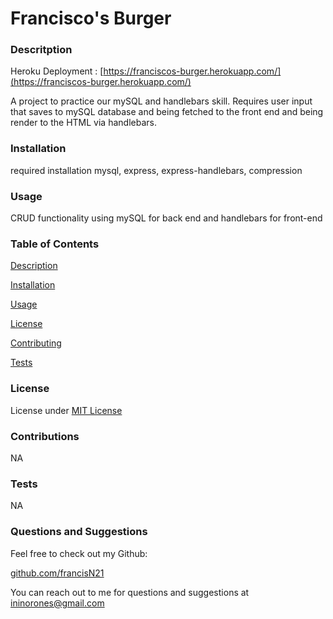 # Francisco's Burger

### Descritption

Heroku Deployment : [https://franciscos-burger.herokuapp.com/](https://franciscos-burger.herokuapp.com/)

A project to practice our mySQL and handlebars skill. Requires user input that saves to mySQL database and being fetched to the front end and being render to the HTML via handlebars.

### Installation

required installation
mysql, express, express-handlebars, compression

### Usage

CRUD functionality using mySQL for back end and handlebars for front-end

### Table of Contents

[Description](###Descritption)

[Installation](###Installation)

[Usage](###Usage)

[License](###License)

[Contributing](###Contributions)

[Tests](###Tests)

### License

License under [MIT License](License)

### Contributions

NA

### Tests

NA

### Questions and Suggestions

Feel free to check out my Github:

[github.com/francisN21](https://github.com/francisN21)

You can reach out to me for questions and suggestions at ininorones@gmail.com
